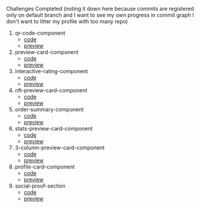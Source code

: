 Challenges Completed (noting it down here because commits are registered only on default branch and I want to see my own progress in commit graph I don't want to litter my profile with too many repo)
1. qr-code-component
    - [code](https://github.com/parthmanhas/frontend-mentor/tree/qr-code-component)
    - [preview](https://marvelous-malasada-b44c6e.netlify.app/)
2. preview-card-component
    - [code](https://github.com/parthmanhas/frontend-mentor/tree/preview-card-component)
    - [preview](https://spiffy-cuchufli-ee2271.netlify.app/)
3. interactive-rating-component
    - [code](https://github.com/parthmanhas/frontend-mentor/tree/interactive-rating-component)
    - [preview](https://deploy-preview-1--strong-sfogliatella-18183c.netlify.app/)
4. nft-preview-card-component
    - [code](https://github.com/parthmanhas/frontend-mentor/tree/nft-preview-card-component)
    - [preview](https://bright-biscochitos-5c6e80.netlify.app/)
5. order-summary-component
    - [code](https://github.com/parthmanhas/frontend-mentor/tree/order-summary-component)
    - [preview](https://fantastic-daffodil-bb8969.netlify.app/)
6. stats-preview-card-component
    - [code](https://github.com/parthmanhas/frontend-mentor/tree/stats-preview-card-component)
    - [preview](https://fastidious-rugelach-ee23fb.netlify.app/)
7. 3-column-preview-card-component
    - [code](https://github.com/parthmanhas/frontend-mentor/tree/3-column-preview-card-component)
    - [preview](https://visionary-bienenstitch-a8e8a7.netlify.app)
8. profile-card-component
    - [code](https://github.com/parthmanhas/frontend-mentor/tree/profile-card-component)
    - [preview](https://jovial-alpaca-fe3638.netlify.app/)
9. social-proof-section
    - [code](https://github.com/parthmanhas/frontend-mentor/tree/social-proof-section)
    - [preview](https://quiet-pasca-9c2d2c.netlify.app/)
